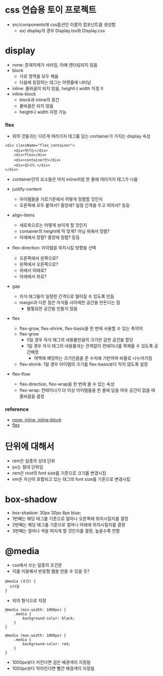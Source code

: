 # css 연습용 토이 프로젝트

- src/components에 css옵션인 이름의 컴포넌트를 생성함
  - ex) display의 경우 Display.tsx와 Display.css

# display

- none: 존재자체가 사라짐, 아예 렌더링되지 않음
- block
  - 가로 영역을 모두 채움
  - 다음에 등장하는 태그는 아랫줄에 나타남
- inline: 줄바꿈이 되지 않음, height나 width 지정 X
- inline-block
  - block과 inline의 중간
  - 줄바꿈은 되지 않음
  - height나 width 지정 가능

### flex

- 위의 것들과는 다르게 여러가지 태그를 담는 container가 가지는 display 속성

```
<div className="flex_container">
    <div>여기는</div>
    <div>flex</div>
    <div>container안</div>
    <div>입니다.</div>
</div>
```

- container안의 요소들은 마치 inline처럼 한 줄에 여러가지 태그가 나옴
- justify-content
  - 아이템들을 가로기준에서 어떻게 정렬할 것인지
  - 오른쪽에 모두 붙여서? 중앙에? 일정 간격을 두고 띄어서? 등등
- align-items
  - 세로축으로는 어떻게 보이게 할 것인지
  - container의 height에 딱 맞게? 아님 위에서 정렬?
  - 아래에서 정렬? 중앙에 정렬? 등등
- flex-direction: 아이템을 위치시킬 방향을 선택
  - 오른쪽에서 왼쪽으로?
  - 왼쪽에서 오른쪽으로?
  - 위에서 아래로?
  - 아래에서 위로?
- gap
  - 자식 태그들이 일정한 간격으로 떨어질 수 있도록 만듬
  - margin과 다른 점은 자식들 사이에만 공간을 만든다는 점
    - 불필요한 공간을 만들지 않음
- flex
  - flex-grow, flex-shrink, flex-basis을 한 번에 사용할 수 있는 축약어
  - flex-grow
    - 0일 경우 자식 태그의 내용물만큼의 크기만 감싼 공간을 할당
    - 1일 경우 자식 태그의 내용물과는 관계없이 컨테이너를 꽉채울 수 있도록 공간배정
      - 여백에 해당하는 크기만큼을 준 수치에 기반하여 비율로 나누어가짐
  - flex-shrink: 1일 경우 아이템의 크기를 flex-basis보다 작지 않도록 설정

- flex-flow
  - flex-direction, flex-wrap을 한 번에 쓸 수 있는 속성
  - flex-wrap: 컨테이너가 더 이상 아이템들을 한 줄에 담을 여유 공간이 없을 때 줄바꿈을 결정


### reference

- [none, inline, inline-block](https://ofcourse.kr/css-course/display-%EC%86%8D%EC%84%B1)
- [flex](https://studiomeal.com/archives/197)

# 단위에 대해서
- rem은 일종의 상대 단위
- px는 절대 단위임
- rem은 root의 font size를 기준으로 크기를 변경시킴
- em은 자신이 포함되고 있는 태그의 font size를 기준으로 변경시킴

# box-shadow
- box-shadow: 30px 30px 8px blue;
- 1번째는 해당 태그를 기준으로 얼마나 오른쪽에 위치시킬지를 결정
- 2번째는 해당 태그를 기준으로 얼마나 아래에 위치시킬지를 결정
- 3번째는 얼마나 색을 퍼지게 할 것인지를 결정, 높을수록 연함

# @media
- css에서 쓰는 일종의 조건문
- 이를 이용해서 반응형 웹을 만들 수 있을 듯?
```
@media (조건) {
  스타일
}
```
- 위의 형식으로 지정

```
@media (min-width: 1000px) {
    .media {
        background-color: black;
    }
}

@media (max-width: 1000px) {
    .media {
        background-color: red;
    }
}
```
- 1000px보다 커진다면 검은 배경색이 지정됨
- 1000px보다 작아진다면 빨간 배경색이 지정됨